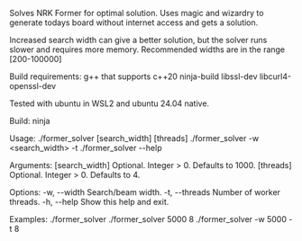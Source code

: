 Solves NRK Former for optimal solution. Uses magic and wizardry to generate todays board without internet access and gets a solution.

Increased search width can give a better solution, but the solver runs slower and requires more memory. Recommended widths are in the range [200-100000]

Build requirements:
g++ that supports c++20
ninja-build
libssl-dev
libcurl4-openssl-dev

Tested with ubuntu in WSL2 and ubuntu 24.04 native.

Build:
ninja

Usage:
  ./former_solver [search_width] [threads]
  ./former_solver -w <search_width> -t <threads>
  ./former_solver --help

Arguments:
  [search_width]         Optional. Integer > 0. Defaults to 1000.
  [threads]              Optional. Integer > 0. Defaults to 4.

Options:
  -w, --width <int>      Search/beam width.
  -t, --threads <int>    Number of worker threads.
  -h, --help             Show this help and exit.

Examples:
  ./former_solver
  ./former_solver 5000 8
  ./former_solver -w 5000 -t 8
